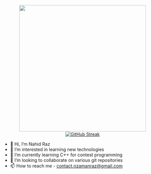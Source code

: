 <p align="center">
  <img src="https://github-readme-stats.vercel.app/api?username=nahidraz23&show_icons=true&theme=bear" width="400">
  <a href="https://git.io/streak-stats"><img src="https://github-readme-streak-stats.herokuapp.com?user=nahidraz23&theme=carbonfox&border_radius=5" alt="GitHub Streak" /></a>
</p>



- 👋 Hi, I’m Nahid Raz
- 👀 I’m interested in learning new technologies
- 🌱 I’m currently learning C++ for contest programming
- 💞️ I’m looking to collaborate on various git repositories
- 📫 How to reach me - contact.nzamanraz@gmail.com

